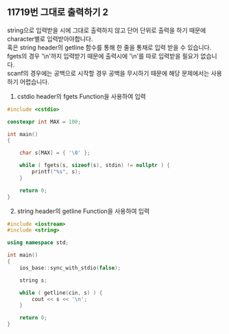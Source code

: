 11719번 그대로 출력하기 2
--------------------

string으로 입력받을 시에 그대로 출력하지 않고 단어 단위로 출력을 하기 때문에 character별로 입력받아야합니다.  
혹은 string header의 getline 함수를 통해 한 줄을 통채로 입력 받을 수 있습니다.  
fgets의 경우 '\n'까지 입력받기 때문에 출력시에 '\n'를 따로 입력받을 필요가 없습니다.   
scanf의 경우에는 공백으로 시작할 경우 공백을 무시하기 때문에 해당 문제에서는 사용하기 어렵습니다.  

1. cstdio header의 fgets Function을 사용하여 입력

~~~ cpp
#include <cstdio>

constexpr int MAX = 100;

int main() 
{

    char s[MAX] = { '\0' };

    while ( fgets(s, sizeof(s), stdin) != nullptr ) {
        printf("%s", s);
    }

    return 0;
}
~~~

2. string header의 getline Function을 사용하여 입력

~~~ cpp
#include <iostream>
#include <string>

using namespace std;

int main() 
{
    ios_base::sync_with_stdio(false);

    string s;

    while ( getline(cin, s) ) {
        cout << s << '\n';
    }

    return 0;
}
~~~